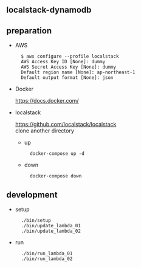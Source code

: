 ## localstack-dynamodb

## preparation

* AWS

        $ aws configure --profile localstack
        AWS Access Key ID [None]: dummy
        AWS Secret Access Key [None]: dummy
        Default region name [None]: ap-northeast-1
        Default output format [None]: json

* Docker 

    https://docs.docker.com/

* localstack

    https://github.com/localstack/localstack  
    clone another directory

    * up
    
            docker-compose up -d
    
    * down
    
            docker-compose down

## development
* setup
    
        ./bin/setup
        ./bin/update_lambda_01
        ./bin/update_lambda_02

* run

        ./bin/run_lambda_01
        ./bin/run_lambda_02
